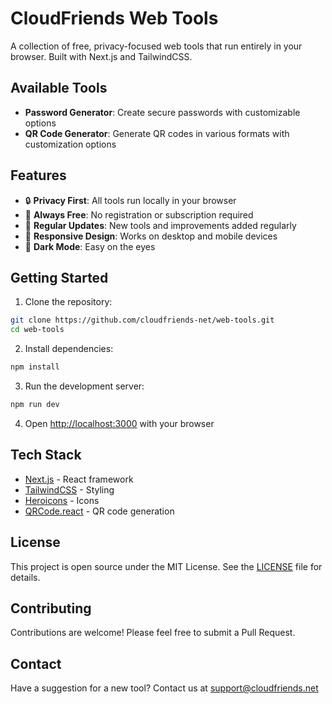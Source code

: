 # CloudFriends Web Tools

A collection of free, privacy-focused web tools that run entirely in your browser. Built with Next.js and TailwindCSS.

## Available Tools

- **Password Generator**: Create secure passwords with customizable options
- **QR Code Generator**: Generate QR codes in various formats with customization options

## Features

- 🔒 **Privacy First**: All tools run locally in your browser
- 💫 **Always Free**: No registration or subscription required
- 🔄 **Regular Updates**: New tools and improvements added regularly
- 📱 **Responsive Design**: Works on desktop and mobile devices
- 🎨 **Dark Mode**: Easy on the eyes

## Getting Started

1. Clone the repository:
```bash
git clone https://github.com/cloudfriends-net/web-tools.git
cd web-tools
```

2. Install dependencies:
```bash
npm install
```

3. Run the development server:
```bash
npm run dev
```

4. Open [http://localhost:3000](http://localhost:3000) with your browser

## Tech Stack

- [Next.js](https://nextjs.org) - React framework
- [TailwindCSS](https://tailwindcss.com) - Styling
- [Heroicons](https://heroicons.com) - Icons
- [QRCode.react](https://npmjs.com/package/qrcode.react) - QR code generation

## License

This project is open source under the MIT License. See the [LICENSE](LICENSE) file for details.

## Contributing

Contributions are welcome! Please feel free to submit a Pull Request.

## Contact

Have a suggestion for a new tool? Contact us at support@cloudfriends.net
